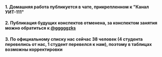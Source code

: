 <h4>1. Домашняя работа публикуется в чате, прикрепленном к "Канал УИТ-111"</h4>
<h4>2. Публикация будущих конспектов отменена, за конспектом занятия можно обратиться к <a href="https://t.me/gggggzks">@gggggzks</a> </h4>
<h4>3. По официальному списку нас сейчас 38 человек (4 студента перевелись от нас, 1 студент перевелся к нам), поэтому в таблицах возможны корректировки
